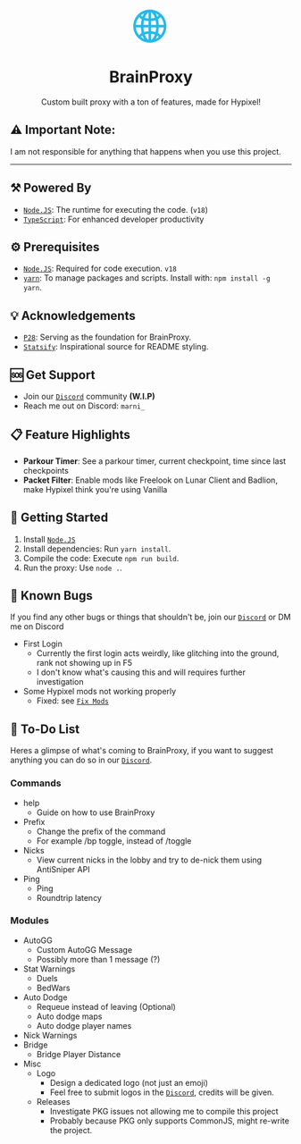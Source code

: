 <div align="center">
    <img src="https://raw.githubusercontent.com/Braincell-Industries/public-assets/main/Logos/Globe/Globe_Emoji_64x64.png" alt="BrainProxy" />
    <h1>BrainProxy</h1>
    <p>Custom built proxy with a ton of features, made for Hypixel!</p>
</div>

## ⚠️ **Important Note:**
I am not responsible for anything that happens when you use this project.

---

## ⚒️ Powered By
-   [`Node.JS`]: The runtime for executing the code. (`v18`)
-   [`TypeScript`]: For enhanced developer productivity

## ⚙️ Prerequisites
-   [`Node.JS`]: Required for code execution. `v18`
-   [`yarn`]: To manage packages and scripts. Install with: `npm install -g yarn`.

## 💡 Acknowledgements
-   [`P28`]: Serving as the foundation for BrainProxy.
-   [`Statsify`]: Inspirational source for README styling.

## 🆘 Get Support
* Join our [`Discord`] community **(W.I.P)**
* Reach me out on Discord: `marni_`

## 📋 Feature Highlights
- **Parkour Timer**: See a parkour timer, current checkpoint, time since last checkpoints
- **Packet Filter**: Enable mods like Freelook on Lunar Client and Badlion, make Hypixel think you're using Vanilla

## 🚀 Getting Started
1. Install [`Node.JS`]
2. Install dependencies: Run `yarn install`.
3. Compile the code: Execute `npm run build`.
4. Run the proxy: Use `node .`.

## 🐛 Known Bugs
If you find any other bugs or things that shouldn't be, join our [`Discord`] or DM me on Discord

- First Login
  * Currently the first login acts weirdly, like glitching into the ground, rank not showing up in F5
  * I don't know what's causing this and will requires further investigation
- Some Hypixel mods not working properly
  * Fixed: see [`Fix Mods`](.github/fixmods.md)

## 📝 To-Do List
Heres a glimpse of what's coming to BrainProxy, if you want to suggest anything you can do so in our [`Discord`].

### Commands
- help
  * Guide on how to use BrainProxy
- Prefix
  * Change the prefix of the command
  * For example /bp toggle, instead of /toggle
- Nicks
  * View current nicks in the lobby and try to de-nick them using AntiSniper API
- Ping
  * Ping
  * Roundtrip latency

### Modules
- AutoGG
  * Custom AutoGG Message
  * Possibly more than 1 message (?)
- Stat Warnings
  * Duels
  * BedWars
- Auto Dodge
  * Requeue instead of leaving (Optional)
  * Auto dodge maps
  * Auto dodge player names
- Nick Warnings
- Bridge
  * Bridge Player Distance
- Misc
  * Logo
    * Design a dedicated logo (not just an emoji)
    * Feel free to submit logos in the [`Discord`], credits will be given.
  * Releases
    * Investigate PKG issues not allowing me to compile this project
    * Probably because PKG only supports CommonJS, might re-write the project.

<!-- LINKS -->
[`node.js`]: https://nodejs.org/en/download/current/
[`typescript`]: https://www.typescriptlang.org
[`yarn`]: https://yarnpkg.com
[`p28`]: https://github.com/MauritsWilke/P28
[`statsify`]: https://github.com/Statsify/statsify
[`discord`]: https://discord.gg/AAjB2pAXxY